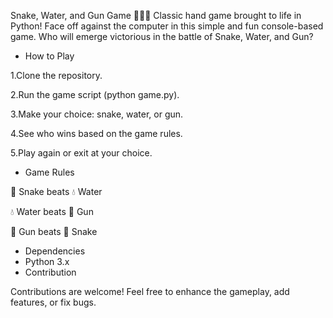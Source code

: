 Snake, Water, and Gun Game
🐍💧🔫 Classic hand game brought to life in Python! Face off against the computer in this simple and fun console-based game. Who will emerge victorious in the battle of Snake, Water, and Gun?

* How to Play
  
1.Clone the repository.

2.Run the game script (python game.py).

3.Make your choice: snake, water, or gun.

4.See who wins based on the game rules.

5.Play again or exit at your choice.

* Game Rules
  
🐍 Snake beats 💧 Water

💧 Water beats 🔫 Gun

🔫 Gun beats 🐍 Snake

* Dependencies
* Python 3.x
* Contribution
  
Contributions are welcome! Feel free to enhance the gameplay, add features, or fix bugs.
